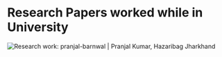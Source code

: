 # Research Papers worked while in University

![Research work: pranjal-barnwal | Pranjal Kumar, Hazaribag Jharkhand](https://github.com/pranjal-barnwal/research-paper/assets/71400605/2b41da6c-0051-4079-a0b7-cf8e430abf64)
